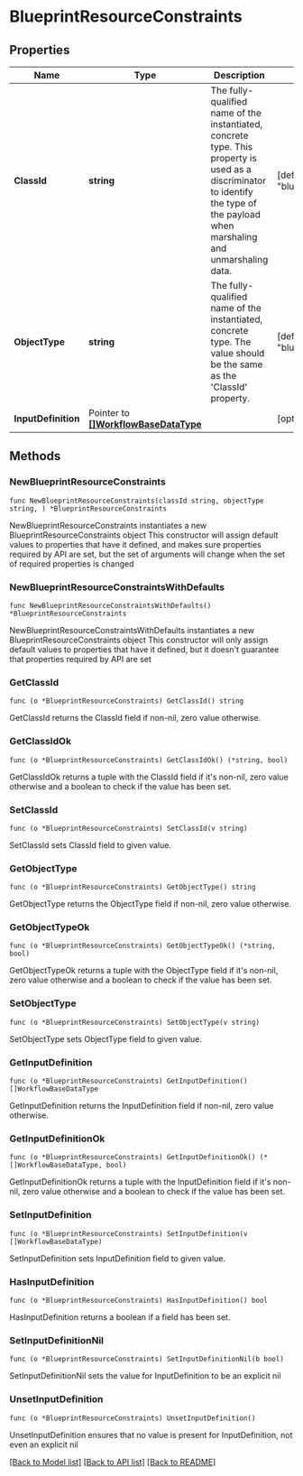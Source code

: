 # BlueprintResourceConstraints

## Properties

Name | Type | Description | Notes
------------ | ------------- | ------------- | -------------
**ClassId** | **string** | The fully-qualified name of the instantiated, concrete type. This property is used as a discriminator to identify the type of the payload when marshaling and unmarshaling data. | [default to "blueprint.ResourceConstraints"]
**ObjectType** | **string** | The fully-qualified name of the instantiated, concrete type. The value should be the same as the &#39;ClassId&#39; property. | [default to "blueprint.ResourceConstraints"]
**InputDefinition** | Pointer to [**[]WorkflowBaseDataType**](WorkflowBaseDataType.md) |  | [optional] 

## Methods

### NewBlueprintResourceConstraints

`func NewBlueprintResourceConstraints(classId string, objectType string, ) *BlueprintResourceConstraints`

NewBlueprintResourceConstraints instantiates a new BlueprintResourceConstraints object
This constructor will assign default values to properties that have it defined,
and makes sure properties required by API are set, but the set of arguments
will change when the set of required properties is changed

### NewBlueprintResourceConstraintsWithDefaults

`func NewBlueprintResourceConstraintsWithDefaults() *BlueprintResourceConstraints`

NewBlueprintResourceConstraintsWithDefaults instantiates a new BlueprintResourceConstraints object
This constructor will only assign default values to properties that have it defined,
but it doesn't guarantee that properties required by API are set

### GetClassId

`func (o *BlueprintResourceConstraints) GetClassId() string`

GetClassId returns the ClassId field if non-nil, zero value otherwise.

### GetClassIdOk

`func (o *BlueprintResourceConstraints) GetClassIdOk() (*string, bool)`

GetClassIdOk returns a tuple with the ClassId field if it's non-nil, zero value otherwise
and a boolean to check if the value has been set.

### SetClassId

`func (o *BlueprintResourceConstraints) SetClassId(v string)`

SetClassId sets ClassId field to given value.


### GetObjectType

`func (o *BlueprintResourceConstraints) GetObjectType() string`

GetObjectType returns the ObjectType field if non-nil, zero value otherwise.

### GetObjectTypeOk

`func (o *BlueprintResourceConstraints) GetObjectTypeOk() (*string, bool)`

GetObjectTypeOk returns a tuple with the ObjectType field if it's non-nil, zero value otherwise
and a boolean to check if the value has been set.

### SetObjectType

`func (o *BlueprintResourceConstraints) SetObjectType(v string)`

SetObjectType sets ObjectType field to given value.


### GetInputDefinition

`func (o *BlueprintResourceConstraints) GetInputDefinition() []WorkflowBaseDataType`

GetInputDefinition returns the InputDefinition field if non-nil, zero value otherwise.

### GetInputDefinitionOk

`func (o *BlueprintResourceConstraints) GetInputDefinitionOk() (*[]WorkflowBaseDataType, bool)`

GetInputDefinitionOk returns a tuple with the InputDefinition field if it's non-nil, zero value otherwise
and a boolean to check if the value has been set.

### SetInputDefinition

`func (o *BlueprintResourceConstraints) SetInputDefinition(v []WorkflowBaseDataType)`

SetInputDefinition sets InputDefinition field to given value.

### HasInputDefinition

`func (o *BlueprintResourceConstraints) HasInputDefinition() bool`

HasInputDefinition returns a boolean if a field has been set.

### SetInputDefinitionNil

`func (o *BlueprintResourceConstraints) SetInputDefinitionNil(b bool)`

 SetInputDefinitionNil sets the value for InputDefinition to be an explicit nil

### UnsetInputDefinition
`func (o *BlueprintResourceConstraints) UnsetInputDefinition()`

UnsetInputDefinition ensures that no value is present for InputDefinition, not even an explicit nil

[[Back to Model list]](../README.md#documentation-for-models) [[Back to API list]](../README.md#documentation-for-api-endpoints) [[Back to README]](../README.md)


